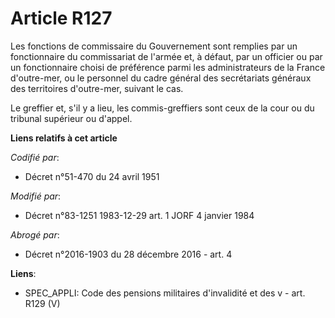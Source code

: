 # Article R127

Les fonctions de commissaire du Gouvernement sont remplies par un fonctionnaire du commissariat de l'armée et, à défaut, par
un officier ou par un fonctionnaire choisi de préférence parmi les administrateurs de la France d'outre-mer, ou le personnel
du cadre général des secrétariats généraux des territoires d'outre-mer, suivant le cas.

Le greffier et, s'il y a lieu, les commis-greffiers sont ceux de la cour ou du tribunal supérieur ou d'appel.

**Liens relatifs à cet article**

_Codifié par_:

  - Décret n°51-470 du 24 avril 1951

_Modifié par_:

  - Décret n°83-1251 1983-12-29 art. 1 JORF 4 janvier 1984

_Abrogé par_:

  - Décret n°2016-1903 du 28 décembre 2016 - art. 4

**Liens**:

  - SPEC_APPLI: Code des pensions militaires d'invalidité et des v - art. R129 (V)
